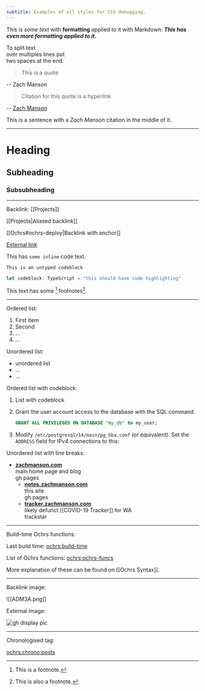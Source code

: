 ```yaml
---
subtitle: Examples of all styles for CSS debugging.
---
```

This is *some text* with **formatting** applied to it with Markdown.  ***This has even more formatting applied to it.***

To split text  
over multiples lines put  
two spaces at the end.

> This is a quote

-- Zach Manson

> Citation for this quote is a hyperlink

-- [Zach Manson](https://zachmanson.com)

This is a sentence with a <cite>Zach Manson</cite> citation in the middle of it.

---

# Heading

## Subheading

### Subsubheading

---

Backlink: [[Projects]]

[[Projects|Aliased backlink]]

[[Ochrs#ochrs-deploy|Backlink with anchor]]

[External link](https://suricrasia.online/unfiction/basilisk/)

This has `some inline` code text.

```
This is an untyped codeblock
```

```ts
let codeblock: TypeScript = "this should have code highlighting"
```

This text has some [^1] footnotes[^2].

---

Ordered list:

1. First item
2. Second
3. ...
4. ...

Unordered list:

- unordered list
- ...
- ...

Ordered list with codeblock:

1. List with codeblock
2. Grant the user account access to the database with the SQL command. 

    ```sql
    GRANT ALL PRIVILEGES ON DATABASE "my_db" to my_user;
    ```

3. Modify `/etc/postgresql/14/main/pg_hba.conf` (or equivalent). Set the `ADDRESS` field for IPv4 connections to this:

Unordered list with line breaks:

- **[zachmanson.com](https://zachmanson.com)**  
  main home page and blog  
  gh pages
	- **[notes.zachmanson.com](https://notes.zachmanson.com)**  
	  this site  
	  gh pages
	- **[tracker.zachmanson.com](https://tracker.zachmanson.com)**  
	  likely defunct [[COVID-19 Tracker]] for WA  
	  trackstar

---

Build-time Ochrs functions:

Last build time: <ochrs:build-time>

List of Ochrs functions: <ochrs:ochrs-funcs>

More explanation of these can be found on [[Ochrs Syntax]].

---

Backlink image:

![[ADM3A.png]]


External image:

![gh display pic](https://avatars.githubusercontent.com/u/24368336)

---

Chronologised tag:

<ochrs:chrono:posts>

[^1]: This is a footnote.
[^2]: This is also a footnote.